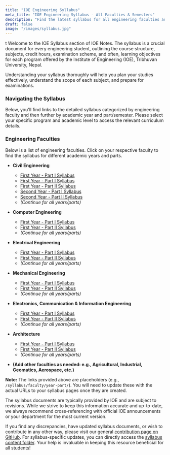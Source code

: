 ```yaml
---
title: "IOE Engineering Syllabus"
meta_title: "IOE Engineering Syllabus - All Faculties & Semesters"
description: "Find the latest syllabus for all engineering faculties and semesters at the Institute of Engineering (IOE), Nepal. Access detailed curriculum for Civil, Computer, Electrical, Mechanical, and more."
draft: false
image: "/images/syllabus.jpg"
---
```

t
Welcome to the IOE Syllabus section of IOE Notes. The syllabus is a crucial document for every engineering student, outlining the course structure, subjects, credit hours, examination scheme, and often, learning objectives for each program offered by the Institute of Engineering (IOE), Tribhuvan University, Nepal.

Understanding your syllabus thoroughly will help you plan your studies effectively, understand the scope of each subject, and prepare for examinations.

### Navigating the Syllabus

Below, you'll find links to the detailed syllabus categorized by engineering faculty and then further by academic year and part/semester. Please select your specific program and academic level to access the relevant curriculum details.

### Engineering Faculties
Below is a list of engineering faculties. Click on your respective faculty to find the syllabus for different academic years and parts.

*   **Civil Engineering**
    *   [First Year - Part I Syllabus](/path/to/civil-year1-part1-syllabus.pdf)
    *   [First Year - Part I Syllabus](/syllabus/civil/year1-part1/)
    *   [First Year - Part II Syllabus](/syllabus/civil/year1-part2/)
    *   [Second Year - Part I Syllabus](/syllabus/civil/year2-part1/)
    *   [Second Year - Part II Syllabus](/syllabus/civil/year2-part2/)
    *   *(Continue for all years/parts)*

*   **Computer Engineering**
    *   [First Year - Part I Syllabus](/syllabus/computer/year1-part1/)
    *   [First Year - Part II Syllabus](/syllabus/computer/year1-part2/)
    *   *(Continue for all years/parts)*

*   **Electrical Engineering**
    *   [First Year - Part I Syllabus](/syllabus/electrical/year1-part1/)
    *   [First Year - Part II Syllabus](/syllabus/electrical/year1-part2/)
    *   *(Continue for all years/parts)*

*   **Mechanical Engineering**
    *   [First Year - Part I Syllabus](/syllabus/mechanical/year1-part1/)
    *   [First Year - Part II Syllabus](/syllabus/mechanical/year1-part2/)
    *   *(Continue for all years/parts)*

*   **Electronics, Communication & Information Engineering**
    *   [First Year - Part I Syllabus](/syllabus/electronics/year1-part1/)
    *   [First Year - Part II Syllabus](/syllabus/electronics/year1-part2/)
    *   *(Continue for all years/parts)*

*   **Architecture**
    *   [First Year - Part I Syllabus](/syllabus/architecture/year1-part1/)
    *   [First Year - Part II Syllabus](/syllabus/architecture/year1-part2/)
    *   *(Continue for all years/parts)*

*   **(Add other faculties as needed: e.g., Agricultural, Industrial, Geomatics, Aerospace, etc.)**

**Note:** The links provided above are placeholders (e.g., `/syllabus/faculty/year-part/`). You will need to update these with the actual URLs to your syllabus pages once they are created.

The syllabus documents are typically provided by IOE and are subject to revisions. While we strive to keep this information accurate and up-to-date, we always recommend cross-referencing with official IOE announcements or your department for the most current version.

If you find any discrepancies, have updated syllabus documents, or wish to contribute in any other way, please visit our general [contribution page on GitHub](https://github.com/ioenotes/ioenotes). For syllabus-specific updates, you can directly access the [syllabus content folder](https://github.com/ioenotes/ioenotes/tree/main/content/english/syllabus). Your help is invaluable in keeping this resource beneficial for all students!
